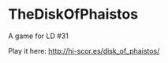 TheDiskOfPhaistos
=================

A game for LD #31

Play it here: http://hi-scor.es/disk_of_phaistos/
